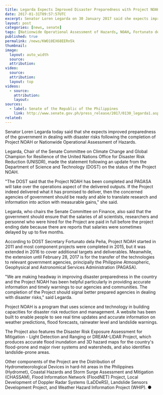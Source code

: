 ```yaml
---
title: Legarda Expects Improved Disaster Preparedness with Project NOAH Completion
date: 2017-01-31T09:57:57UTC
excerpt: Senator Loren Legarda on 30 January 2017 said she expects improved preparedness in disaster risks after the completion of Project NOAH after being updated by DOST on NOAH status.
layout: post
categories: [news, senate]
tags: [Nationwide Operational Assessment of Hazards, NOAH, Fortunato dela Peña, Loren Legarda, Department of Science and Technology, DOST, Philippine Atmospheric, Geophysical and Astronomical Services Administration, PAGASA, Senate Committee on Climate Change, United Nations Office for Disaster Risk Reduction, UNISDR Disaster Risk Exposure Assessment for Mitigation - Light Detection and Ranging, DREAM-LIDAR, Hydrometeorological Devices, Hydromet, Coastal Hazards and Storm Surge Assessment and Mitigation, CHASSAM, Flood Information Network, FloodNET, Local Development of Doppler Radar Systems, LaDDeRS, Weather Hazard Information Project, WHIP]
published: true
permalink: /news/KWO10EX68EERn5k
thumbnail:
image:
  layout: auto_width
  source: 
  attribution: 
video:
  source: 
  attribution: 
  layout: top
videos:
  - source: 
    attribution: 
    layout: 
sources:
  - label: Senate of the Republic of the Philippines
    link: http://www.senate.gov.ph/press_release/2017/0130_legarda1.asp
related:
---
```


Senator Loren Legarda today said that she expects improved preparedness of the government in dealing with disaster risks following the completion of Project NOAH or Nationwide Operational Assessment of Hazards.

Legarda, Chair of the Senate Committee on Climate Change and Global Champion for Resilience of the United Nations Office for Disaster Risk Reduction (UNISDR), made the statement following an update from the Department of Science and Technology (DOST) on the status of the Project NOAH.

"The DOST said that the Project NOAH has been completed and PAGASA will take over the operations aspect of the delivered outputs. If the Project indeed delivered what it has promised to deliver, then the concerned agencies of government should be ready and able to translate research and information into action with measurable gains," she said.

Legarda, who chairs the Senate Committee on Finance, also said that the government should ensure that the salaries of all scientists, researchers and personnel who were hired for the Project are paid in full before the project ending date because there are reports that salaries were sometimes delayed by up to five months.

According to DOST Secretary Fortunato dela Peña, Project NOAH started in 2011 and most component projects were completed in 2015, but it was extended in 2016 to cover additional targets and deliverables. Meanwhile, the extension until February 28, 2017 is for the transfer of the technologies to relevant government agencies, principally the Philippine Atmospheric, Geophysical and Astronomical Services Administration (PAGASA).

"We are making headway in improving disaster preparedness in the country and the Project NOAH has been helpful particularly in providing accurate information and timely warnings to our agencies and communities. The completion of the Project should signal better prepared agencies in dealing with disaster risks," said Legarda.

Project NOAH is a program that uses science and technology in building capacities for disaster risk reduction and management. A website has been built to enable people to see real time updates and accurate information on weather predictions, flood forecasts, rainwater level and landslide warnings.

The Project also features the Disaster Risk Exposure Assessment for Mitigation - Light Detection and Ranging or DREAM-LIDAR Project, which produces accurate flood inundation and 3D hazard maps for the country's flood-prone and major river systems and watersheds, and also identifies landslide-prone areas.

Other components of the Project are the Distribution of Hydrometeorological Devices in hard-hit areas in the Philippines (Hydromet), Coastal Hazards and Storm Surge Assessment and Mitigation (CHASSAM), Flood Information Network (FloodNET) Project, Local Development of Doppler Radar Systems (LaDDeRS), Landslide Sensors Development Project, and Weather Hazard Information Project (WHIP).
&#x25cf;
